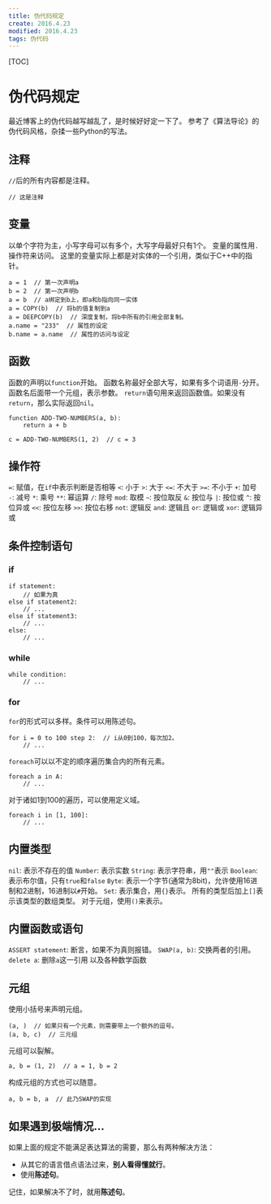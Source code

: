 ```yaml
---
title: 伪代码规定
create: 2016.4.23
modified: 2016.4.23
tags: 伪代码
---
```

[TOC]
# 伪代码规定
最近博客上的伪代码越写越乱了，是时候好好定一下了。
参考了《算法导论》的伪代码风格，杂揉一些Python的写法。

## 注释
`//`后的所有内容都是注释。

```
// 这是注释
```

## 变量
以单个字符为主，小写字母可以有多个，大写字母最好只有1个。
变量的属性用`.`操作符来访问。
这里的变量实际上都是对实体的一个引用，类似于C++中的指针。

```
a = 1  // 第一次声明a
b = 2  // 第一次声明b
a = b  // a绑定到b上，即a和b指向同一实体
a = COPY(b)  // 将b的值复制到a
a = DEEPCOPY(b)  // 深度复制，将b中所有的引用全部复制。
a.name = "233"  // 属性的设定
b.name = a.name  // 属性的访问与设定
```

## 函数
函数的声明以`function`开始。
函数名称最好全部大写，如果有多个词语用`-`分开。
函数名后面带一个元组，表示参数。
`return`语句用来返回函数值。如果没有`return`，那么实际返回`nil`。

```
function ADD-TWO-NUMBERS(a, b):
    return a + b
    
c = ADD-TWO-NUMBERS(1, 2)  // c = 3
```

## 操作符
`=`: 赋值，在`if`中表示判断是否相等
`<`: 小于
`>`: 大于
`<=`: 不大于
`>=`: 不小于
`+`: 加号
`-`: 减号
`*`: 乘号
`**`: 幂运算
`/`: 除号
`mod`: 取模
`~`: 按位取反
`&`: 按位与
`|`: 按位或
`^`: 按位异或
`<<`: 按位左移
`>>`: 按位右移
`not`: 逻辑反
`and`: 逻辑且
`or`: 逻辑或
`xor`: 逻辑异或

## 条件控制语句
### if
```
if statement:
    // 如果为真
else if statement2:
    // ...
else if statement3:
    // ...
else:
    // ...
```

### while
```
while condition:
    // ...
```

### for
`for`的形式可以多样。条件可以用陈述句。

```
for i = 0 to 100 step 2:  // i从0到100，每次加2。
    // ...
```

`foreach`可以以不定的顺序遍历集合内的所有元素。

```
foreach a in A:
    // ...
```

对于诸如1到100的遍历，可以使用定义域。

```
foreach i in [1, 100]:
    // ...
```

## 内置类型
`nil`: 表示不存在的值
`Number`: 表示实数
`String`: 表示字符串，用`""`表示
`Boolean`: 表示布尔值，只有`true`和`false`
`Byte`: 表示一个字节(通常为8bit)，允许使用16进制和2进制，16进制以`#`开始。
`Set`: 表示集合，用`{}`表示。
所有的类型后加上`[]`表示该类型的数组类型。
对于元组，使用`()`来表示。

## 内置函数或语句
`ASSERT statement`: 断言，如果不为真则报错。
`SWAP(a, b)`: 交换两者的引用。
`delete a`: 删除`a`这一引用
以及各种数学函数

## 元组
使用小括号来声明元组。

```
(a, )  // 如果只有一个元素，则需要带上一个额外的逗号。
(a, b, c)  // 三元组
```

元组可以裂解。

```
a, b = (1, 2)  // a = 1, b = 2
```

构成元组的方式也可以随意。

```
a, b = b, a  // 此乃SWAP的实现
```

## 如果遇到极端情况...
如果上面的规定不能满足表达算法的需要，那么有两种解决方法：

* 从其它的语言借点语法过来，**别人看得懂就行**。
* 使用**陈述句**。

记住，如果解决不了时，就用**陈述句**。
